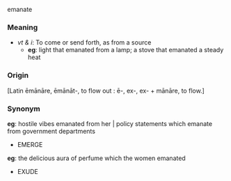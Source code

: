 emanate
### Meaning
+ _vt & i_: To come or send forth, as from a source
	+ __eg__: light that emanated from a lamp; a stove that emanated a steady heat

### Origin

[Latin ēmānāre, ēmānāt-, to flow out : ē-, ex-, ex- + mānāre, to flow.]

### Synonym

__eg__: hostile vibes emanated from her | policy statements which emanate from government departments

+ EMERGE

__eg__: the delicious aura of perfume which the women emanated

+ EXUDE


